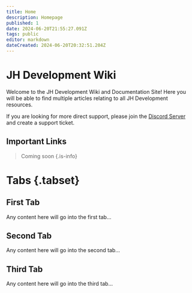 ```yaml
---
title: Home
description: Homepage
published: 1
date: 2024-06-20T21:55:27.091Z
tags: public
editor: markdown
dateCreated: 2024-06-20T20:32:51.204Z
---
```


# JH Development Wiki

Welcome to the JH Development Wiki and Documentation Site! Here you will be able to find multiple articles relating to all JH Development resources.

If you are looking for more direct support, please join the [Discord Server](https://discord.gg/gNTPAsJRZt) and create a support ticket.

## Important Links

> Coming soon
{.is-info}

# Tabs {.tabset}
## First Tab

Any content here will go into the first tab...

## Second Tab

Any content here will go into the second tab...

## Third Tab

Any content here will go into the third tab...